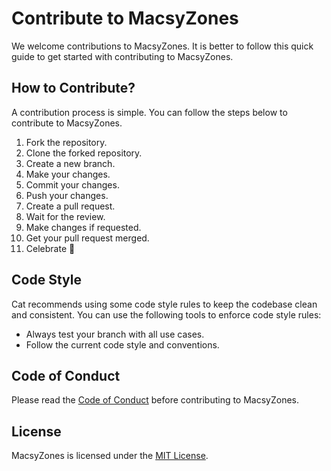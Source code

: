 # Contribute to MacsyZones

We welcome contributions to MacsyZones. It is better to follow this quick guide to get started with contributing to MacsyZones.

## How to Contribute?

A contribution process is simple. You can follow the steps below to contribute to MacsyZones.

1. Fork the repository.
2. Clone the forked repository.
3. Create a new branch.
4. Make your changes.
5. Commit your changes.
6. Push your changes.
7. Create a pull request.
8. Wait for the review.
9. Make changes if requested.
10. Get your pull request merged.
11. Celebrate 🎉

## Code Style

Cat recommends using some code style rules to keep the codebase clean and consistent. You can use the following tools to enforce code style rules:

* Always test your branch with all use cases.
* Follow the current code style and conventions.

## Code of Conduct

Please read the [Code of Conduct](CODE_OF_CONDUCT.md) before contributing to MacsyZones.

## License

MacsyZones is licensed under the [MIT License](LICENSE).
